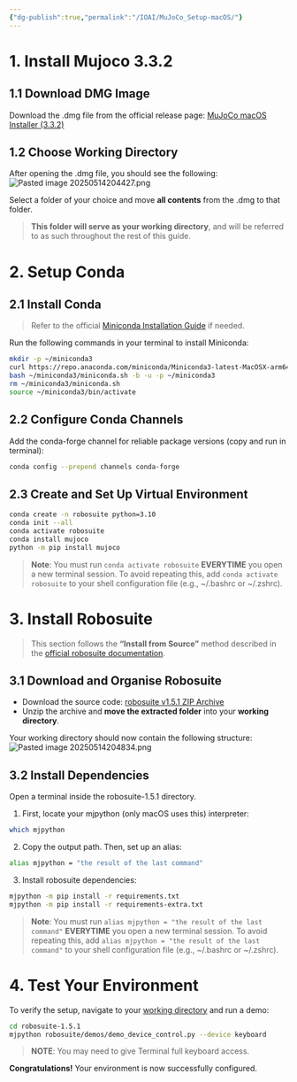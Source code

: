 ```yaml
---
{"dg-publish":true,"permalink":"/IOAI/MuJoCo_Setup-macOS/"}
---
```



# 1. Install Mujoco 3.3.2
## 1.1 Download DMG Image

Download the .dmg file from the official release page:
[MuJoCo macOS Installer (3.3.2)](https://github.com/google-deepmind/mujoco/releases/download/3.3.2/mujoco-3.3.2-macos-universal2.dmg)


## 1.2 Choose Working Directory
 
After opening the .dmg file, you should see the following:
![Pasted image 20250514204427.png](/img/user/Attachments/Pasted%20image%2020250514204427.png)

Select a folder of your choice and move **all contents** from the .dmg to that folder.
> **This folder will serve as your working directory**, and will be referred to as such throughout the rest of this guide.


<div style="page-break-after: always;"></div>

# 2. Setup Conda 
## 2.1 Install Conda
> Refer to the official [Miniconda Installation Guide](https://www.anaconda.com/docs/getting-started/miniconda/install) if needed.

Run the following commands in your terminal to install Miniconda:
```sh
mkdir -p ~/miniconda3   
curl https://repo.anaconda.com/miniconda/Miniconda3-latest-MacOSX-arm64.sh -o ~/miniconda3/miniconda.sh   
bash ~/miniconda3/miniconda.sh -b -u -p ~/miniconda3   
rm ~/miniconda3/miniconda.sh  
source ~/miniconda3/bin/activate  
```
## 2.2 Configure Conda Channels

Add the conda-forge channel for reliable package versions (copy and run in terminal):
```sh
conda config --prepend channels conda-forge
```

## 2.3 Create and Set Up Virtual Environment
```sh
conda create -n robosuite python=3.10  
conda init --all  
conda activate robosuite  
conda install mujoco  
python -m pip install mujoco
```

> **Note**: You must run `conda activate robosuite` **EVERYTIME** you open a new terminal session.
> To avoid repeating this, add `conda activate robosuite` to your shell configuration file (e.g., ~/.bashrc or ~/.zshrc).


<div style="page-break-after: always;"></div>

# 3. Install Robosuite
>This section follows the **“Install from Source”** method described in the [official robosuite documentation](https://robosuite.ai/docs/installation.html).  

## 3.1 Download and Organise Robosuite
- Download the source code: [robosuite v1.5.1 ZIP Archive](https://github.com/ARISE-Initiative/robosuite/archive/refs/tags/v1.5.1.zip)   
- Unzip the archive and **move the extracted folder** into your **working directory**.

Your working directory should now contain the following structure:  
![Pasted image 20250514204834.png](/img/user/Attachments/Pasted%20image%2020250514204834.png)

## 3.2 Install Dependencies
Open a terminal inside the robosuite-1.5.1 directory.

1. First, locate your mjpython (only macOS uses this) interpreter:
```sh
which mjpython
```

2. Copy the output path. Then, set up an alias:
```sh
alias mjpython = "the result of the last command"
```

3. Install robosuite dependencies:
```sh
mjpython -m pip install -r requirements.txt
mjpython -m pip install -r requirements-extra.txt
```

> **Note**: You must run `alias mjpython = "the result of the last command"` **EVERYTIME** you open a new terminal session.
> To avoid repeating this, add `alias mjpython = "the result of the last command"` to your shell configuration file (e.g., ~/.bashrc or ~/.zshrc).

<div style="page-break-after: always;"></div>

# 4. Test Your Environment

To verify the setup, navigate to your <u>working directory</u> and run a demo:
```sh
cd robosuite-1.5.1
mjpython robosuite/demos/demo_device_control.py --device keyboard
```
> **NOTE**: You may need to give Terminal full keyboard access.

**Congratulations!** Your environment is now successfully configured.